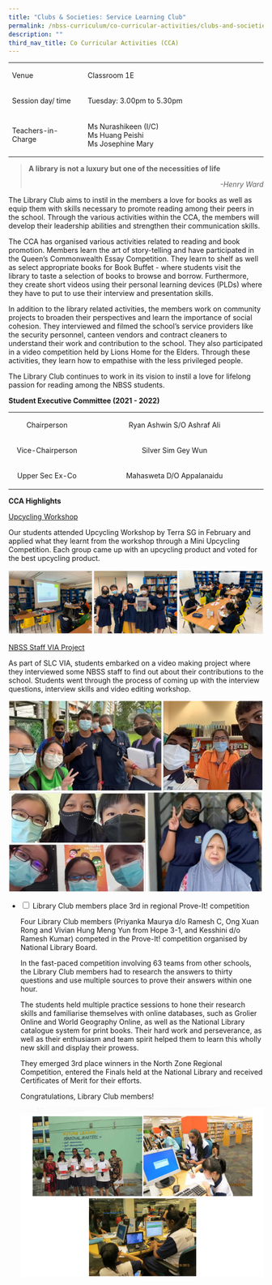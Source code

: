 ```yaml
---
title: "Clubs & Societies: Service Learning Club"
permalink: /nbss-curriculum/co-curricular-activities/clubs-and-societies/library-club/
description: ""
third_nav_title: Co Curricular Activities (CCA)
---
```

<table>
<tbody>
<tr>
<td width="161">
<p>Venue</p>
</td>
<td width="441">
<p>Classroom 1E</p>
</td>
</tr>
<tr>
<td width="161">
<p>Session day/ time</p>
</td>
<td width="441">
<p>Tuesday: 3.00pm to 5.30pm</p>
</td>
</tr>
<tr>
<td width="161">
<p>Teachers-in-Charge</p>
</td>
<td width="441">
<p>Ms Nurashikeen (I/C)<br />Ms Huang Peishi<br />Ms Josephine Mary</p>
</td>
</tr>
</tbody>
</table>
<blockquote>
<p style="font-weight: 400;"><strong>A library is not a luxury but one of the necessities of life</strong></p>
<p style="font-weight: 400; text-align: right;"><em>-Henry Ward</em></p>
</blockquote>
<p style="font-weight: 400;">The Library Club aims to instil in the members a love for books as well as equip them with skills necessary to promote reading among their peers in the school. Through the various activities within the CCA, the members will develop their leadership abilities and strengthen their communication skills.</p>
<p style="font-weight: 400;">The CCA has organised various activities&nbsp;related to reading and book promotion. Members learn the art of story-telling and have participated in the Queen&rsquo;s Commonwealth Essay Competition. They learn to shelf as well as select appropriate books for Book Buffet - where students visit the library to taste a selection of books to browse and borrow. Furthermore, they create short videos using their personal learning devices (PLDs) where they have to put to use their interview and presentation skills.</p>
<p style="font-weight: 400;">In addition to the library related activities, the members work on community projects to broaden their perspectives and learn the importance of social cohesion. They interviewed and filmed the school&rsquo;s service providers like the security personnel, canteen vendors and contract cleaners to understand their work and contribution to the school. They also participated in a video competition held by Lions Home for the Elders. Through these activities, they learn how to empathise with the less privileged people.</p>
<p style="font-weight: 400;">The Library&nbsp;Club continues to work in its vision to instil a love for lifelong passion for reading&nbsp;among the&nbsp;NBSS students.</p>
<p><strong>Student Executive Committee (2021 - 2022)<br /></strong></p>
<table width="0">
<tbody>
<tr>
<td style="text-align: center;" width="161">
<p>Chairperson</p>
</td>
<td style="text-align: center;" width="441">
<p>Ryan Ashwin S/O Ashraf Ali</p>
</td>
</tr>
<tr>
<td style="text-align: center;" width="161">
<p>Vice-Chairperson</p>
</td>
<td style="text-align: center;" width="441">
<p>Silver Sim Gey Wun</p>
</td>
</tr>
<tr>
<td style="text-align: center;" width="161">
<p>Upper Sec Ex-Co</p>
</td>
<td style="text-align: center;" width="441">
<p>Mahasweta D/O Appalanaidu</p>
</td>
</tr>
</tbody>
</table>
<p><strong>CCA Highlights</strong></p>
<p><u>Upcycling Workshop</u></p>
<p>Our students attended Upcycling Workshop by Terra SG in February and applied what they learnt from the workshop through a Mini Upcycling Competition. Each group came up with an upcycling product and voted for the best upcycling product.</p>
<img src="/images/lib1.png">
<p><u>NBSS Staff VIA Project</u></p>
<p>As part of SLC VIA, students embarked on a video making project where they interviewed some NBSS staff to find out about their contributions to the school. Students went through the process of coming up with the interview questions, interview skills and video editing workshop.</p>
<img src="/images/lib2.png">
<ul class="jekyllcodex_accordion">
<li><input id="accordion1" type="checkbox" /> <label for="accordion1">Library Club members place 3rd in regional Prove-It! competition</label>
<div>
<p>Four Library Club members (Priyanka Maurya d/o Ramesh C, Ong Xuan Rong and Vivian Hung Meng Yun from Hope 3-1, and Kesshini d/o Ramesh Kumar) competed in the Prove-It! competition organised by National Library Board.</p>
<p>In the fast-paced competition involving 63 teams from other schools, the Library Club members had to research the answers to thirty questions and use multiple sources to prove their answers within one hour.</p>
<p>The students held multiple practice sessions to hone their research skills and familiarise themselves with online databases, such as Grolier Online and World Geography Online, as well as the National Library catalogue system for print books. Their hard work and perseverance, as well as their enthusiasm and team spirit helped them to learn this wholly new skill and display their prowess.</p>
<p>They emerged 3rd place winners in the North Zone Regional Competition, entered the Finals held at the National Library and received Certificates of Merit for their efforts.</p>
<p>Congratulations, Library Club members!</p>
<img src="/images/lib3.png">
</div>
</li>
</ul>
